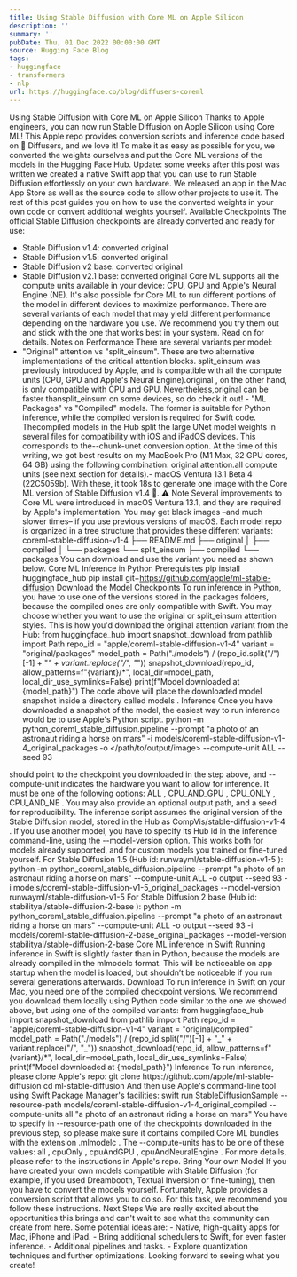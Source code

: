 ```yaml
---
title: Using Stable Diffusion with Core ML on Apple Silicon
description: ''
summary: ''
pubDate: Thu, 01 Dec 2022 00:00:00 GMT
source: Hugging Face Blog
tags:
- huggingface
- transformers
- nlp
url: https://huggingface.co/blog/diffusers-coreml
---
```


Using Stable Diffusion with Core ML on Apple Silicon
Thanks to Apple engineers, you can now run Stable Diffusion on Apple Silicon using Core ML!
This Apple repo provides conversion scripts and inference code based on 🧨 Diffusers, and we love it! To make it as easy as possible for you, we converted the weights ourselves and put the Core ML versions of the models in the Hugging Face Hub.
Update: some weeks after this post was written we created a native Swift app that you can use to run Stable Diffusion effortlessly on your own hardware. We released an app in the Mac App Store as well as the source code to allow other projects to use it.
The rest of this post guides you on how to use the converted weights in your own code or convert additional weights yourself.
Available Checkpoints
The official Stable Diffusion checkpoints are already converted and ready for use:
- Stable Diffusion v1.4: converted original
- Stable Diffusion v1.5: converted original
- Stable Diffusion v2 base: converted original
- Stable Diffusion v2.1 base: converted original
Core ML supports all the compute units available in your device: CPU, GPU and Apple's Neural Engine (NE). It's also possible for Core ML to run different portions of the model in different devices to maximize performance.
There are several variants of each model that may yield different performance depending on the hardware you use. We recommend you try them out and stick with the one that works best in your system. Read on for details.
Notes on Performance
There are several variants per model:
- "Original" attention vs "split_einsum". These are two alternative implementations of the critical attention blocks.
split_einsum
was previously introduced by Apple, and is compatible with all the compute units (CPU, GPU and Apple's Neural Engine).original
, on the other hand, is only compatible with CPU and GPU. Nevertheless,original
can be faster thansplit_einsum
on some devices, so do check it out! - "ML Packages" vs "Compiled" models. The former is suitable for Python inference, while the
compiled
version is required for Swift code. Thecompiled
models in the Hub split the large UNet model weights in several files for compatibility with iOS and iPadOS devices. This corresponds to the--chunk-unet
conversion option.
At the time of this writing, we got best results on my MacBook Pro (M1 Max, 32 GPU cores, 64 GB) using the following combination:
original
attention.all
compute units (see next section for details).- macOS Ventura 13.1 Beta 4 (22C5059b).
With these, it took 18s to generate one image with the Core ML version of Stable Diffusion v1.4 🤯.
⚠️ Note
Several improvements to Core ML were introduced in macOS Ventura 13.1, and they are required by Apple's implementation. You may get black images –and much slower times– if you use previous versions of macOS.
Each model repo is organized in a tree structure that provides these different variants:
coreml-stable-diffusion-v1-4
├── README.md
├── original
│ ├── compiled
│ └── packages
└── split_einsum
├── compiled
└── packages
You can download and use the variant you need as shown below.
Core ML Inference in Python
Prerequisites
pip install huggingface_hub
pip install git+https://github.com/apple/ml-stable-diffusion
Download the Model Checkpoints
To run inference in Python, you have to use one of the versions stored in the packages
folders, because the compiled ones are only compatible with Swift. You may choose whether you want to use the original
or split_einsum
attention styles.
This is how you'd download the original
attention variant from the Hub:
from huggingface_hub import snapshot_download
from pathlib import Path
repo_id = "apple/coreml-stable-diffusion-v1-4"
variant = "original/packages"
model_path = Path("./models") / (repo_id.split("/")[-1] + "_" + variant.replace("/", "_"))
snapshot_download(repo_id, allow_patterns=f"{variant}/*", local_dir=model_path, local_dir_use_symlinks=False)
print(f"Model downloaded at {model_path}")
The code above will place the downloaded model snapshot inside a directory called models
.
Inference
Once you have downloaded a snapshot of the model, the easiest way to run inference would be to use Apple's Python script.
python -m python_coreml_stable_diffusion.pipeline --prompt "a photo of an astronaut riding a horse on mars" -i models/coreml-stable-diffusion-v1-4_original_packages -o </path/to/output/image> --compute-unit ALL --seed 93
<output-mlpackages-directory>
should point to the checkpoint you downloaded in the step above, and --compute-unit
indicates the hardware you want to allow for inference. It must be one of the following options: ALL
, CPU_AND_GPU
, CPU_ONLY
, CPU_AND_NE
. You may also provide an optional output path, and a seed for reproducibility.
The inference script assumes the original version of the Stable Diffusion model, stored in the Hub as CompVis/stable-diffusion-v1-4
. If you use another model, you have to specify its Hub id in the inference command-line, using the --model-version
option. This works both for models already supported, and for custom models you trained or fine-tuned yourself.
For Stable Diffusion 1.5 (Hub id: runwayml/stable-diffusion-v1-5
):
python -m python_coreml_stable_diffusion.pipeline --prompt "a photo of an astronaut riding a horse on mars" --compute-unit ALL -o output --seed 93 -i models/coreml-stable-diffusion-v1-5_original_packages --model-version runwayml/stable-diffusion-v1-5
For Stable Diffusion 2 base (Hub id: stabilityai/stable-diffusion-2-base
):
python -m python_coreml_stable_diffusion.pipeline --prompt "a photo of an astronaut riding a horse on mars" --compute-unit ALL -o output --seed 93 -i models/coreml-stable-diffusion-2-base_original_packages --model-version stabilityai/stable-diffusion-2-base
Core ML inference in Swift
Running inference in Swift is slightly faster than in Python, because the models are already compiled in the mlmodelc
format. This will be noticeable on app startup when the model is loaded, but shouldn’t be noticeable if you run several generations afterwards.
Download
To run inference in Swift on your Mac, you need one of the compiled
checkpoint versions. We recommend you download them locally using Python code similar to the one we showed above, but using one of the compiled
variants:
from huggingface_hub import snapshot_download
from pathlib import Path
repo_id = "apple/coreml-stable-diffusion-v1-4"
variant = "original/compiled"
model_path = Path("./models") / (repo_id.split("/")[-1] + "_" + variant.replace("/", "_"))
snapshot_download(repo_id, allow_patterns=f"{variant}/*", local_dir=model_path, local_dir_use_symlinks=False)
print(f"Model downloaded at {model_path}")
Inference
To run inference, please clone Apple's repo:
git clone https://github.com/apple/ml-stable-diffusion
cd ml-stable-diffusion
And then use Apple's command-line tool using Swift Package Manager's facilities:
swift run StableDiffusionSample --resource-path models/coreml-stable-diffusion-v1-4_original_compiled --compute-units all "a photo of an astronaut riding a horse on mars"
You have to specify in --resource-path
one of the checkpoints downloaded in the previous step, so please make sure it contains compiled Core ML bundles with the extension .mlmodelc
. The --compute-units
has to be one of these values: all
, cpuOnly
, cpuAndGPU
, cpuAndNeuralEngine
.
For more details, please refer to the instructions in Apple's repo.
Bring Your own Model
If you have created your own models compatible with Stable Diffusion (for example, if you used Dreambooth, Textual Inversion or fine-tuning), then you have to convert the models yourself. Fortunately, Apple provides a conversion script that allows you to do so.
For this task, we recommend you follow these instructions.
Next Steps
We are really excited about the opportunities this brings and can't wait to see what the community can create from here. Some potential ideas are:
- Native, high-quality apps for Mac, iPhone and iPad.
- Bring additional schedulers to Swift, for even faster inference.
- Additional pipelines and tasks.
- Explore quantization techniques and further optimizations.
Looking forward to seeing what you create!